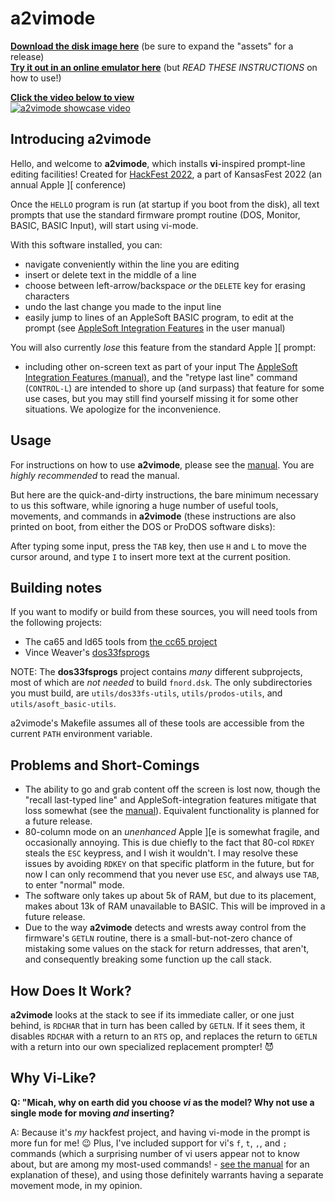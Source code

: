 # a2vimode

[**Download the disk image here**](https://github.com/micahcowan/a2vimode/releases/) (be sure to expand the "assets" for a release)<br />
[**Try it out in an online emulator here**](http://micah.cowan.name/apple2js/apple2jse.html#vi-mode) (but *READ THESE INSTRUCTIONS* on how to use!)

[**Click the video below to view**<br />
![a2vimode showcase video](https://img.youtube.com/vi/MnlNq-6Dci4/0.jpg)](https://www.youtube.com/watch?v=MnlNq-6Dci4)

## Introducing a2vimode
Hello, and welcome to **a2vimode**, which installs **vi**-inspired prompt-line editing facilities! Created for [HackFest 2022](https://www.kansasfest.org/hackfest/), a part of KansasFest 2022 (an annual Apple \]\[ conference)

Once the `HELLO` program is run (at startup if you boot from the disk), all text prompts that use the standard firmware prompt routine (DOS, Monitor, BASIC, BASIC Input), will start using vi-mode.

With this software installed, you can:
 * navigate conveniently within the line you are editing
 * insert or delete text in the middle of a line
 * choose between left-arrow/backspace *or* the `DELETE` key for erasing characters
 * undo the last change you made to the input line
 * easily jump to lines of an AppleSoft BASIC program, to edit at the prompt (see [AppleSoft Integration Features](MANUAL.md#AppleSoft-Integration-Features) in the user manual)

You will also currently *lose* this feature from the standard Apple \]\[ prompt:
 * including other on-screen text as part of your input
The [AppleSoft Integration Features (manual)](MANUAL.md#AppleSoft-Integration-Features), and the "retype last line" command (`CONTROL-L`) are intended to shore up (and surpass) that feature for some use cases, but you may still find yourself missing it for some other situations. We apologize for the inconvenience.

## Usage

For instructions on how to use **a2vimode**, please see the
[manual](MANUAL.md). You are *highly recommended* to read the manual.

But here are the quick-and-dirty instructions, the bare minimum necessary to us this software, while ignoring a huge number of useful tools, movements, and commands in **a2vimode** (these instructions are also printed on boot, from either the DOS or ProDOS software disks):

After typing some input, press the `TAB` key, then use `H` and `L` to move the cursor around, and type `I` to insert more text at the current position.

## Building notes

If you want to modify or build from these sources, you will need tools from the following projects:

  * The ca65 and ld65 tools from [the cc65 project](https://github.com/cc65/cc65)
  * Vince Weaver's [dos33fsprogs](https://github.com/deater/dos33fsprogs)

NOTE: The **dos33fsprogs** project contains *many* different subprojects, most of which are *not needed* to build `fnord.dsk`. The only subdirectories you must build, are `utils/dos33fs-utils`, `utils/prodos-utils`, and `utils/asoft_basic-utils`.

a2vimode's Makefile assumes all of these tools are accessible from the current `PATH` environment variable.

## Problems and Short-Comings

 * The ability to go and grab content off the screen is lost now, though the "recall last-typed line" and AppleSoft-integration features mitigate that loss somewhat (see the [manual](MANUAL.md)). Equivalent functionality is planned for a future release.
 * 80-column mode on an *unenhanced* Apple \]\[e is somewhat fragile, and occasionally annoying. This is due chiefly to the fact that 80-col `RDKEY` steals the `ESC` keypress, and I wish it wouldn't. I may resolve these issues by avoiding `RDKEY` on that specific platform in the future, but for now I can only recommend that you never use `ESC`, and always use `TAB`, to enter "normal" mode.
 * The software only takes up about 5k of RAM, but due to its placement, makes about 13k of RAM unavailable to BASIC. This will be improved in a future release.
 * Due to the way **a2vimode** detects and wrests away control from the firmware's `GETLN` routine, there is a small-but-not-zero chance of mistaking some values on the stack for return addresses, that aren't, and consequently breaking some function up the call stack.

## How Does It Work?

**a2vimode** looks at the stack to see if its immediate caller, or one just behind, is `RDCHAR` that in turn has been called by `GETLN`. If it sees them, it disables `RDCHAR` with a return to an `RTS` op, and replaces the return to `GETLN` with a return into our own specialized replacement prompter! 😈

## Why Vi-Like?

**Q: "Micah, why on earth did you choose *vi* as the model? Why not use a single mode for moving *and* inserting?**

A: Because it's *my* hackfest project, and having vi-mode in the prompt is more fun for me! 😉 Plus, I've included support for vi's `f`, `t`, `,`, and `;` commands (which a surprising number of vi users appear not to know about, but are among my most-used commands! - [see the manual](MANUAL.md#jump-to-char) for an explanation of these), and using those definitely warrants having a separate movement mode, in my opinion.
